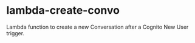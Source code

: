 # lambda-create-convo
Lambda function to create a new Conversation after a Cognito New User trigger.
